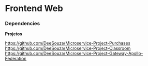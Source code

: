 # Frontend Web 

### Dependencies

**Projetos**

https://github.com/DeeSouza/Microservice-Project-Purchases
https://github.com/DeeSouza/Microservice-Project-Classroom
https://github.com/DeeSouza/Microservice-Project-Gateway-Apollo-Federation